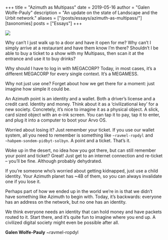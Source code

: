 +++
title = "Azimuth as Multipass"
date = 2019-05-16
author = "Galen Wolfe-Pauly"
description = "An update on the state of Landscape and the Urbit network."
aliases = ["/posts/essays/azimuth-as-multipass/"]
[taxonomies]
posts = ["Essays"]
+++

![](https://media.urbit.org/site/posts/essays/azimuth-as-multipass-1.png)

Why can’t I just walk up to a door and have it open for me? Why can’t I simply arrive at a restaurant and have them know I’m there? Shouldn’t I be able to buy a ticket to a show with my Multipass, then scan it at the entrance and use it to buy drinks?

Why should I have to log in with MEGACORP? Today, in most cases, it’s a different MEGACORP for every single context. It’s a MEGAMESS.

Why not just use one? Forget about how we get there for a moment: just imagine how simple it could be.

An Azimuth point is an identity and a wallet. Both a driver’s license and a credit card. Identity and money. Think about it as a ‘civilizational key’ for a new society. Concretely, it’s nice to imagine it as a physical object. A slick, card sized object with an e-ink screen. You can tap it to pay, tap it to enter, and plug it into a computer to boot your Arvo OS.

Worried about losing it? Just remember your ticket. If you use our wallet system, all you need to remember is something like `~ravmel-ropdyl` and `~habpem-sondem-pidbyt-solbyn`. A point and a ticket. That’s it. 

Woke up in the desert, no idea how you got there, but can still remember your point and ticket? Great! Just get to an internet connection and re-ticket – you’ll be fine. Although probably dehydrated. 

If you’re someone who’s worried about getting kidnapped, just use a child identity. Your Azimuth planet has ~4B of them, so you can always invalidate one if you lose it.

Perhaps part of how we ended up in the world we’re in is that we didn’t have something like Azimuth to begin with. Today, it’s backwards: everyone has an address on the network, but no one has an identity. 

We think everyone needs an identity that can hold money and have packets routed to it. Start there, and it’s quite fun to imagine where you end up. A civilized digital society might even be possible after all.

**Galen Wolfe-Pauly** ~ravmel-ropdyl